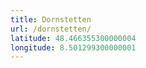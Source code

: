 ```yaml
---
title: Dornstetten
url: /dornstetten/
latitude: 48.466355300000004
longitude: 8.501299300000001
---
```

